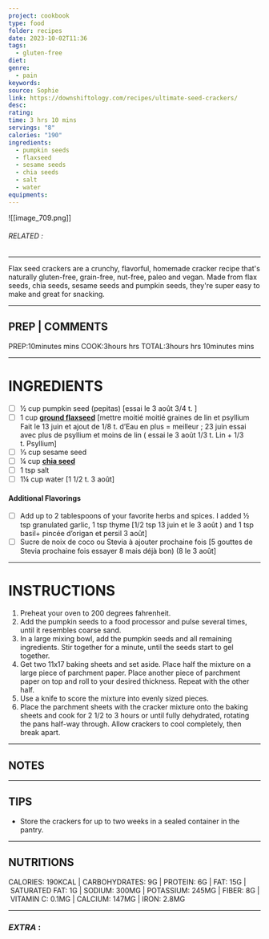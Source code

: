 ```yaml
---
project: cookbook
type: food
folder: recipes
date: 2023-10-02T11:36
tags:
  - gluten-free
diet: 
genre:
  - pain
keywords: 
source: Sophie
link: https://downshiftology.com/recipes/ultimate-seed-crackers/
desc: 
rating: 
time: 3 hrs 10 mins
servings: "8"
calories: "190"
ingredients:
  - pumpkin seeds
  - flaxseed
  - sesame seeds
  - chia seeds
  - salt
  - water
equipments:
---
```


![[image_709.png]]
###### *RELATED* : 
---
Flax seed crackers are a crunchy, flavorful, homemade cracker recipe that's naturally gluten-free, grain-free, nut-free, paleo and vegan. Made from flax seeds, chia seeds, sesame seeds and pumpkin seeds, they're super easy to make and great for snacking.

---
## PREP | COMMENTS

PREP:10minutes mins
COOK:3hours hrs
TOTAL:3hours hrs 10minutes mins

---
# INGREDIENTS

- [ ] ½ cup pumpkin seed (pepitas) [essai le 3 août 3/4 t. ]
- [ ] 1 cup **[ground flaxseed](http://amzn.to/23l23zs)** [mettre moitié moitié graines de lin et psyllium Fait le 13 juin et ajout de 1/8 t. d’Eau en plus = meilleur ; 23 juin essai avec plus de psyllium et moins de lin ( essai le 3 août 1/3 t. Lin + 1/3 t. Psyllium]
- [ ] ⅓ cup sesame seed
- [ ] ¼ cup **[chia seed](http://amzn.to/1VhlzqD)**
- [ ] 1 tsp salt
- [ ] 1¼ cup water [1 1/2 t. 3 août]

#### **Additional Flavorings**

- [ ] Add up to 2 tablespoons of your favorite herbs and spices. I added ½ tsp granulated garlic, 1 tsp thyme [1/2 tsp 13 juin et le 3 août ) and 1 tsp basil+ pincée d’origan et persil 3 août]
- [ ] Sucre de noix de coco ou Stevia à ajouter prochaine fois [5 gouttes de Stevia prochaine fois essayer 8 mais déjà bon) (8 le 3 août]

---
# INSTRUCTIONS

1. Preheat your oven to 200 degrees fahrenheit.
2. Add the pumpkin seeds to a food processor and pulse several times, until it resembles coarse sand.
3. In a large mixing bowl, add the pumpkin seeds and all remaining ingredients. Stir together for a minute, until the seeds start to gel together.
4. Get two 11x17 baking sheets and set aside. Place half the mixture on a large piece of parchment paper. Place another piece of parchment paper on top and roll to your desired thickness. Repeat with the other half. 
5. Use a knife to score the mixture into evenly sized pieces.
6. Place the parchment sheets with the cracker mixture onto the baking sheets and cook for 2 1/2 to 3 hours or until fully dehydrated, rotating the pans half-way through. Allow crackers to cool completely, then break apart.

---
## NOTES



---
## TIPS

- Store the crackers for up to two weeks in a sealed container in the pantry.

---
## NUTRITIONS

CALORIES: 190KCAL | CARBOHYDRATES: 9G | PROTEIN: 6G | FAT: 15G | SATURATED FAT: 1G | SODIUM: 300MG | POTASSIUM: 245MG | FIBER: 8G | VITAMIN C: 0.1MG | CALCIUM: 147MG | IRON: 2.8MG

---
### *EXTRA* :



